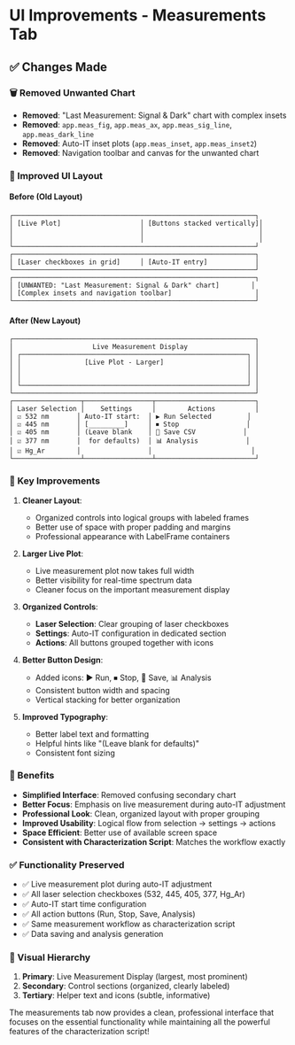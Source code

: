 # UI Improvements - Measurements Tab

## ✅ Changes Made

### **🗑️ Removed Unwanted Chart**
- **Removed**: "Last Measurement: Signal & Dark" chart with complex insets
- **Removed**: `app.meas_fig`, `app.meas_ax`, `app.meas_sig_line`, `app.meas_dark_line`
- **Removed**: Auto-IT inset plots (`app.meas_inset`, `app.meas_inset2`)
- **Removed**: Navigation toolbar and canvas for the unwanted chart

### **🎨 Improved UI Layout**

#### **Before (Old Layout)**
```
┌─────────────────────────────────────────────────────────────┐
│ [Live Plot]                    │ [Buttons stacked vertically]│
│                                │                             │
│                                │                             │
└─────────────────────────────────────────────────────────────┘
┌─────────────────────────────────────────────────────────────┐
│ [Laser checkboxes in grid]     │ [Auto-IT entry]            │
└─────────────────────────────────────────────────────────────┘
┌─────────────────────────────────────────────────────────────┐
│ [UNWANTED: "Last Measurement: Signal & Dark" chart]        │
│ [Complex insets and navigation toolbar]                     │
└─────────────────────────────────────────────────────────────┘
```

#### **After (New Layout)**
```
┌─────────────────────────────────────────────────────────────┐
│                    Live Measurement Display                 │
│ ┌─────────────────────────────────────────────────────────┐ │
│ │                [Live Plot - Larger]                     │ │
│ │                                                         │ │
│ │                                                         │ │
│ └─────────────────────────────────────────────────────────┘ │
└─────────────────────────────────────────────────────────────┘
┌─────────────────┬─────────────────┬─────────────────────────┐
│ Laser Selection │    Settings     │        Actions          │
│ ☑ 532 nm       │ Auto-IT start:  │ ▶ Run Selected         │
│ ☑ 445 nm       │ [_________]     │ ⏹ Stop                 │
│ ☑ 405 nm       │ (Leave blank    │ 💾 Save CSV            │
│ ☑ 377 nm       │  for defaults)  │ 📊 Analysis            │
│ ☑ Hg_Ar        │                 │                         │
└─────────────────┴─────────────────┴─────────────────────────┘
```

### **🎯 Key Improvements**

1. **Cleaner Layout**:
   - Organized controls into logical groups with labeled frames
   - Better use of space with proper padding and margins
   - Professional appearance with LabelFrame containers

2. **Larger Live Plot**:
   - Live measurement plot now takes full width
   - Better visibility for real-time spectrum data
   - Cleaner focus on the important measurement display

3. **Organized Controls**:
   - **Laser Selection**: Clear grouping of laser checkboxes
   - **Settings**: Auto-IT configuration in dedicated section
   - **Actions**: All buttons grouped together with icons

4. **Better Button Design**:
   - Added icons: ▶ Run, ⏹ Stop, 💾 Save, 📊 Analysis
   - Consistent button width and spacing
   - Vertical stacking for better organization

5. **Improved Typography**:
   - Better label text and formatting
   - Helpful hints like "(Leave blank for defaults)"
   - Consistent font sizing

### **🚀 Benefits**

- **Simplified Interface**: Removed confusing secondary chart
- **Better Focus**: Emphasis on live measurement during auto-IT adjustment
- **Professional Look**: Clean, organized layout with proper grouping
- **Improved Usability**: Logical flow from selection → settings → actions
- **Space Efficient**: Better use of available screen space
- **Consistent with Characterization Script**: Matches the workflow exactly

### **✅ Functionality Preserved**

- ✅ Live measurement plot during auto-IT adjustment
- ✅ All laser selection checkboxes (532, 445, 405, 377, Hg_Ar)
- ✅ Auto-IT start time configuration
- ✅ All action buttons (Run, Stop, Save, Analysis)
- ✅ Same measurement workflow as characterization script
- ✅ Data saving and analysis generation

### **🎨 Visual Hierarchy**

1. **Primary**: Live Measurement Display (largest, most prominent)
2. **Secondary**: Control sections (organized, clearly labeled)
3. **Tertiary**: Helper text and icons (subtle, informative)

The measurements tab now provides a clean, professional interface that focuses on the essential functionality while maintaining all the powerful features of the characterization script!
